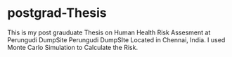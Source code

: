 # postgrad-Thesis
This is my post grauduate Thesis on Human Health Risk Assesment at Perungudi DumpSite
Perungudi DumpSIte Located in Chennai, India.
I used Monte Carlo Simulation to Calculate the Risk.
